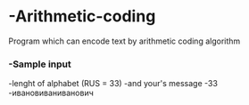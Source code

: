 # -Arithmetic-coding
Program which can encode text by arithmetic coding algorithm
### -Sample input
-lenght of alphabet (RUS = 33)
-and your's message 
-33 
-ивановиваниванович
